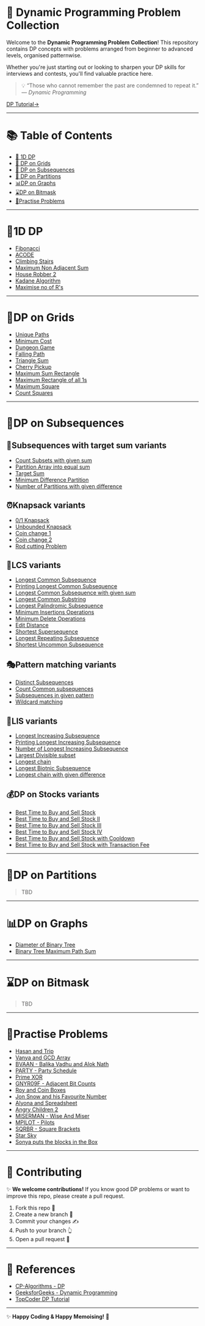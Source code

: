 # 🎲 Dynamic Programming Problem Collection

Welcome to the **Dynamic Programming Problem Collection**! This repository contains DP concepts with problems arranged from beginner to advanced levels, organised patternwise.

Whether you're just starting out or looking to sharpen your DP skills for interviews and contests, you'll find valuable practice here.

> 💡 “Those who cannot remember the past are condemned to repeat it.” — *Dynamic Programming*

[DP Tutorial→](https://cp-algorithms.com/dynamic_programming/intro-to-dp.html)

---

# 📚 Table of Contents

- [🧳 1D DP](#1d-dp)
- [🧱 DP on Grids](#dp-on-grids)
- [🧵 DP on Subsequences](#dp-on-subsequences)
- [🎸 DP on Partitions](#dp-on-partitions)
- [📊DP on Graphs](#dp-on-graphs)
- [⌛DP on Bitmask](#dp-on-bitmask)
- [👑Practise Problems](#additional-problems)

---

# 🧳1D DP

- [Fibonacci](https://www.spoj.com/problems/FIBEZ/)
- [ACODE](https://www.spoj.com/problems/ACODE/)
- [Climbing Stairs](https://leetcode.com/problems/climbing-stairs/)
- [Maximum Non Adjacent Sum](https://leetcode.com/problems/house-robber)
- [House Robber 2](https://leetcode.com/problems/house-robber-ii)
- [Kadane Algorithm](https://leetcode.com/problems/maximum-subarray)
- [Maximise no of R's](https://www.hackerearth.com/practice/algorithms/dynamic-programming/introduction-to-dynamic-programming-1/practice-problems/algorithm/number-of-rs-1/)

---

# 🧱DP on Grids
- [Unique Paths](https://leetcode.com/problems/unique-paths-ii)
- [Minimum Cost](https://leetcode.com/problems/minimum-path-sum)
- [Dungeon Game](https://leetcode.com/problems/dungeon-game)
- [Falling Path](https://leetcode.com/problems/minimum-falling-path-sum/)
- [Triangle Sum](https://leetcode.com/problems/triangle)
- [Cherry Pickup](https://leetcode.com/problems/cherry-pickup)
- [Maximum Sum Rectangle](https://www.geeksforgeeks.org/maximum-sum-rectangle-in-a-2d-matrix-dp-27/)
- [Maximum Rectangle of all 1s](https://leetcode.com/problems/maximal-rectangle)
- [Maximum Square](https://leetcode.com/problems/maximal-square)
- [Count Squares](https://leetcode.com/problems/count-square-submatrices-with-all-ones)

---

# 🧵DP on Subsequences

## 🔄Subsequences with target sum variants
- [Count Subsets with given sum](https://www.geeksforgeeks.org/count-of-subsets-with-sum-equal-to-x/)
- [Partition Array into equal sum](https://leetcode.com/problems/partition-equal-subset-sum)
- [Target Sum](https://leetcode.com/problems/target-sum)
- [Minimum Difference Partition](https://leetcode.com/problems/partition-array-into-two-arrays-to-minimize-sum-)
- [Number of Partitions with given difference](https://www.geeksforgeeks.org/problems/partitions-with-given-difference)

## ⏰Knapsack variants
- [0/1 Knapsack](https://www.geeksforgeeks.org/problems/0-1-knapsack-problem0945/1)
- [Unbounded Knapsack](https://www.geeksforgeeks.org/unbounded-knapsack-repetition-items-allowed)
- [Coin change 1](https://leetcode.com/problems/coin-change)
- [Coin change 2](https://leetcode.com/problems/coin-change-ii)
- [Rod cutting Problem](https://www.geeksforgeeks.org/problems/rod-cutting0840/1)

## 👒LCS variants
- [Longest Common Subsequence](https://leetcode.com/problems/longest-common-subsequence)
- [Printing Longest Common Subsequence](https://www.geeksforgeeks.org/printing-longest-common-subsequence)
- [Longest Common Subsequence with given sum](https://www.geeksforgeeks.org/length-of-longest-common-subsequence-with-given-sum-k/)
- [Longest Common Substring](https://www.geeksforgeeks.org/longest-common-substring-dp-29/)
- [Longest Palindromic Subsequence](https://leetcode.com/problems/longest-palindromic-subsequence)
- [Minimum Insertions Operations](https://leetcode.com/problems/minimum-insertion-steps-to-make-a-string-palindrome)
- [Minimum Delete Operations](https://leetcode.com/problems/delete-operation-for-two-strings)
- [Edit Distance](https://leetcode.com/problems/edit-distance)
- [Shortest Supersequence](https://leetcode.com/problems/shortest-common-supersequence)
- [Longest Repeating Subsequence](https://www.geeksforgeeks.org/longest-repeating-subsequence/)
- [Shortest Uncommon Subsequence](https://www.geeksforgeeks.org/shortest-uncommon-subsequence/)

## 🎭Pattern matching variants
- [Distinct Subsequences](https://www.geeksforgeeks.org/count-distinct-subsequences/)
- [Count Common subsequences](https://www.geeksforgeeks.org/count-common-subsequence-in-two-strings/)
- [Subsequences in given pattern](https://leetcode.com/problems/distinct-subsequences)
- [Wildcard matching](https://leetcode.com/problems/wildcard-matching/)


## 🧬LIS variants
- [Longest Increasing Subsequence](https://leetcode.com/problems/longest-increasing-subsequence/)
- [Printing Longest Increasing Subsequence](https://www.geeksforgeeks.org/dsa/construction-of-longest-increasing-subsequence-using-dynamic-programming/)
- [Number of Longest Increasing Subsequence](https://leetcode.com/problems/number-of-longest-increasing-subsequence/)
- [Largest Divisible subset](https://leetcode.com/problems/largest-divisible-subset/description/)
- [Longest chain](https://leetcode.com/problems/longest-string-chain/description/)
- [Longest Biotnic Subsequence](https://www.geeksforgeeks.org/longest-bitonic-subsequence-dp-15/)
- [Longest chain with given difference](https://leetcode.com/problems/longest-arithmetic-subsequence-of-given-difference)

## 💰DP on Stocks variants
- [Best Time to Buy and Sell Stock](https://leetcode.com/problems/best-time-to-buy-and-sell-stock)
- [Best Time to Buy and Sell Stock II](https://leetcode.com/problems/best-time-to-buy-and-sell-stock-ii/)
- [Best Time to Buy and Sell Stock III](https://leetcode.com/problems/best-time-to-buy-and-sell-stock-iii)
- [Best Time to Buy and Sell Stock IV](https://leetcode.com/problems/best-time-to-buy-and-sell-stock-iv)
- [Best Time to Buy and Sell Stock with Cooldown](https://leetcode.com/problems/best-time-to-buy-and-sell-stock-with-cooldown/)
- [Best Time to Buy and Sell Stock with Transaction Fee](https://leetcode.com/problems/best-time-to-buy-and-sell-stock-with-transaction-fee/)

---

# 🎸DP on Partitions

> TBD

---

# 📊DP on Graphs
- [Diameter of Binary Tree](https://leetcode.com/problems/diameter-of-binary-tree/)
- [Binary Tree Maximum Path Sum](https://leetcode.com/problems/binary-tree-maximum-path-sum/description/)

---

# ⌛DP on Bitmask

> TBD

---

# 👑Practise Problems
- [Hasan and Trip](https://www.hackerearth.com/practice/algorithms/dynamic-programming/introduction-to-dynamic-programming-1/practice-problems/algorithm/hasan-and-trip/)
- [Vanya and GCD Array](https://www.hackerearth.com/practice/algorithms/dynamic-programming/2-dimensional/practice-problems/algorithm/vanya-and-gcd-array/)
- [BVAAN - Balika Vadhu and Alok Nath](https://www.spoj.com/problems/BVAAN/)
- [PARTY - Party Schedule](https://www.spoj.com/problems/PARTY/)
- [Prime XOR](https://www.hackerrank.com/challenges/prime-xor)
- [GNYR09F - Adjacent Bit Counts](https://www.spoj.com/TCW5C1/problems/GNYR09F/)
- [Roy and Coin Boxes](https://www.hackerearth.com/practice/algorithms/dynamic-programming/introduction-to-dynamic-programming-1/practice-problems/algorithm/roy-and-coin-boxes-1/)
- [Jon Snow and his Favourite Number](https://codeforces.com/problemset/problem/768/C)
- [Alyona and Spreadsheet](https://codeforces.com/problemset/problem/777/C)
- [Angry Children 2](https://www.hackerrank.com/challenges/angry-children-2)
- [MISERMAN - Wise And Miser](https://www.spoj.com/problems/MISERMAN/)
- [MPILOT - Pilots](https://www.spoj.com/problems/MPILOT/)
- [SQRBR - Square Brackets](https://www.spoj.com/problems/SQRBR/)
- [Star Sky](https://codeforces.com/problemset/problem/835/C)
- [Sonya puts the blocks in the Box](https://gautamdp.blogspot.com/2016/03/sonya-puts-blocks-in-box.html?view=timeslide)


---

# 💬 Contributing

✨ **We welcome contributions!** If you know good DP problems or want to improve this repo, please create a pull request.

1. Fork this repo 🍴  
2. Create a new branch 🌳  
3. Commit your changes ✍️  
4. Push to your branch 👆  
5. Open a pull request 🔑

---

# 🔗 References

- [CP-Algorithms - DP](https://cp-algorithms.com/dynamic_programming/)
- [GeeksforGeeks - Dynamic Programming](https://www.geeksforgeeks.org/dynamic-programming/)
- [TopCoder DP Tutorial](https://www.topcoder.com/thrive/articles/Dynamic%20Programming:%20From%20Novice%20to%20Advanced)

---

✨ **Happy Coding & Happy Memoising!** 🚀  
